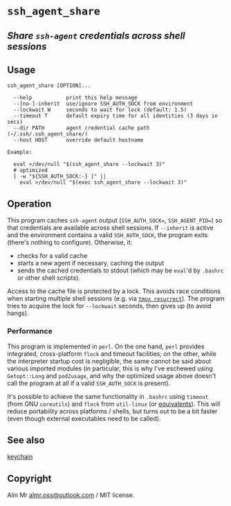 # `ssh_agent_share`

## _Share `ssh-agent` credentials across shell sessions_

## Usage

```
ssh_agent_share [OPTION]...

  --help           print this help message
  --[no-]-inherit  use/ignore SSH_AUTH_SOCK from environment
  --lockwait W     seconds to wait for lock (default: 1.5)
  --timeout T      default expiry time for all identities (3 days in secs)
  --dir PATH       agent credential cache path (~/.ssh/.ssh_agent_share/)
  --host HOST      override default hostname

Example:

  eval >/dev/null "$(ssh_agent_share --lockwait 3)"
  # optimized
  [ -w "${SSH_AUTH_SOCK:-} ]" ||
    eval >/dev/null "$(exec ssh_agent_share --lockwait 3)"
```

## Operation

This program caches `ssh-agent` output (`SSH_AUTH_SOCK=`, `SSH_AGENT_PID=`) so that credentials are available across shell sessions. If `--inherit` is active and the environment contains a valid `SSH_AUTH_SOCK`, the program exits (there's nothing to configure). Otherwise, it:
- checks for a valid cache
- starts a new agent if necessary, caching the output
- sends the cached credentials to stdout (which may be `eval`'d by `.bashrc` or other shell scripts).

Access to the cache file is protected by a lock. This avoids race conditions when starting multiple shell sessions (e.g. via [`tmux resurrect`](https://github.com/tmux-plugins/tmux-resurrect)). The program tries to acquire the lock for `--lockwait` seconds, then gives up (to avoid hangs).

### Performance

This program is implemented in `perl`. On the one hand, `perl` provides integrated, cross-platform `flock` and timeout facilities; on the other, while the interpreter startup cost is negligible, the same cannot be said about various imported modules (in particular, this is why I've eschewed using `Getopt::Long` and `pod2usage`, and why the optimized usage above doesn't call the program at all if a valid `SSH_AUTH_SOCK` is present).

It's possible to achieve the same functionality in `.bashrc` using `timeout` (from GNU `coreutils`) and `flock` from `util-linux` (or [equivalents](https://github.com/discoteq/flock)). This will reduce portability across platforms / shells, but turns out to be a bit faster (even though external executables need to be called).

## See also

[keychain](https://github.com/funtoo/keychain)

## Copyright

Alin Mr <almr.oss@outlook.com> / MIT license.
